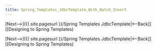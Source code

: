 ```yaml
---
title: Spring_Templates_JdbcTemplate_With_Batch_Insert
---
```

[Next-->]({{ site.pagesurl }}/Spring Templates JdbcTemplate|<--Back]] [[Designing to Spring Templates)



[Next-->]({{ site.pagesurl }}/Spring Templates JdbcTemplate|<--Back]] [[Designing to Spring Templates)